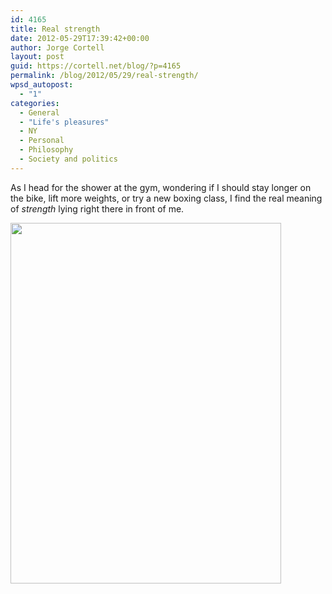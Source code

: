 ```yaml
---
id: 4165
title: Real strength
date: 2012-05-29T17:39:42+00:00
author: Jorge Cortell
layout: post
guid: https://cortell.net/blog/?p=4165
permalink: /blog/2012/05/29/real-strength/
wpsd_autopost:
  - "1"
categories:
  - General
  - "Life's pleasures"
  - NY
  - Personal
  - Philosophy
  - Society and politics
---
```

As I head for the shower at the gym, wondering if I should stay longer on the bike, lift more weights, or try a new boxing class, I find the real meaning of _strength_ lying right there in front of me.

<img class="aligncenter" title="strength" src="https://lh3.googleusercontent.com/-TW42UxncOmQ/T8JjQexjlGI/AAAAAAAAB2Q/vpqLeVJnMek/w433-h577-k/20120524_184837.jpg" alt="" width="433" height="577" />